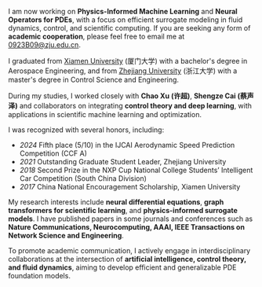 I am now working on **Physics-Informed Machine Learning** and **Neural Operators for PDEs**, with a focus on efficient surrogate modeling in fluid dynamics, control, and scientific computing. If you are seeking any form of **academic cooperation**, please feel free to email me at [0923B09@zju.edu.cn](mailto:0923B09@zju.edu.cn).  

I graduated from [Xiamen University](https://www.xmu.edu.cn/) (厦门大学) with a bachelor's degree in Aerospace Engineering, and from [Zhejiang University](https://www.zju.edu.cn/) (浙江大学) with a master's degree in Control Science and Engineering.  

During my studies, I worked closely with **Chao Xu (许超)**, **Shengze Cai (蔡声泽)** and collaborators on integrating **control theory and deep learning**, with applications in scientific machine learning and optimization.  

I was recognized with several honors, including:  
- *2024* Fifth place (5/10) in the IJCAI Aerodynamic Speed Prediction Competition (CCF A)  
- *2021* Outstanding Graduate Student Leader, Zhejiang University  
- *2018* Second Prize in the NXP Cup National College Students’ Intelligent Car Competition (South China Division)  
- *2017* China National Encouragement Scholarship, Xiamen University  

My research interests include **neural differential equations**, **graph transformers for scientific learning**, and **physics-informed surrogate models**. I have published papers in some journals and conferences such as **Nature Communications, Neurocomputing, AAAI, IEEE Transactions on Network Science and Engineering**.  

To promote academic communication, I actively engage in interdisciplinary collaborations at the intersection of **artificial intelligence, control theory, and fluid dynamics**, aiming to develop efficient and generalizable PDE foundation models.  

